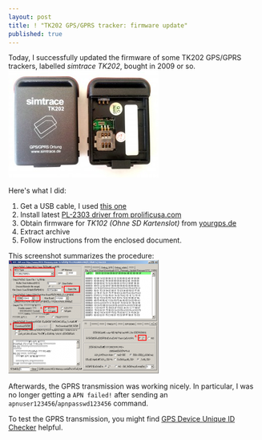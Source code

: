 ```yaml
---
layout: post
title: ! "TK202 GPS/GPRS tracker: firmware update"
published: true
---
```


Today, I successfully updated the firmware of some TK202 GPS/GPRS trackers, labelled _simtrace TK202_, bought in 2009 or so.
[![](/img/2012/07/tk202-300x214.jpg)](/img/2012/07/tk202.jpg)

Here's what I did:

1.  Get a USB cable, I used [this one](http://www.itakka.com/index.php?main_page=product_info&cPath=1&products_id=1)
2.  Install latest [PL-2303 driver from prolificusa.com](http://prolificusa.com/pl-2303hx-drivers/)
3.  Obtain firmware for _TK102 (Ohne SD Kartenslot)_ from [yourgps.de](http://www.yourgps.de/content/de/Downloads/Firmwares)
4.  Extract archive
5.  Follow instructions from the enclosed document.

This screenshot summarizes the procedure:
[![](/img/2012/07/stc-isp-annotated-300x226.png)](/img/2012/07/stc-isp-annotated.png)

Afterwards, the GPRS transmission was working nicely. In particular, I was no longer getting a `APN failed!` after sending an `apnuser123456`/`apnpasswd123456` command.

To test the GPRS transmission, you might find [GPS Device Unique ID Checker](http://id.wialon.net/) helpful.
